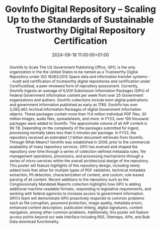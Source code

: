 ---
abstract: 'GovInfo to Scale

  The US Government Publishing Office, GPO, is the only organization in the the United
  States to be named as a Trustworthy Digital Repository under ISO 16363:2012 Space
  data and information transfer systems -- Audit and certification of trustworthy
  digital repositories and certification under CoreTrustSeal, a peer-reviewed form
  of repository assessment. Currently, GovInfo ingests an average of 6,000 Submission
  Information Packages (SIPs) of Federal Government information content per week from
  over 25 Government organizations and authors. GovInfo collections include born-digital
  publications and government information published as early as 1789. GovInfo has
  over 3,393,462 Archival Information Packages of digital Government information objects.
  These packages contain more than 11.6 million individual PDF files, 30 million images,
  audio files, spreadsheets, and more. In FY23, over 195 thousand packages were added
  to GovInfo. The approximate volume of all AIP content is 99 TB. Depending on the
  complexity of the packages submitted for ingest, processing normally takes less
  than 5 minutes per package. In FY23, the repository received an estimated 1,1 billion
  document retrievals from GovInfo.


  Through What Means?

  GovInfo was established in 2009, prior to the commercial availability of many repository
  services. GPO has evolved and shaped the repository over time through a series of
  collection-defined metadata rules, file management operations, processors, and processing
  mechanisms through a series of micro-services within the overall architectural design
  of the repository. This poster will feature highlights of this repository design,
  including newly added tools that allow for multiple types of PDF validation, technical
  metadata extraction, PII detection, characterization of content, and custom, rule-based
  parsing of all content. Recent additions to the repository such as the Congressionally
  Mandated Reports collection highlights how GPO is adding additional machine-readable
  formats, responding to legislative requirements, and working with federal agencies
  to increase access to government information. GPO’s team will demonstrate GPO proactively
  responds to common problems such as file corruption, password protection, image
  quality, metadata errors, enhanced content description, publication linking, digital
  signatures, content navigation, among other common problems. Additionally, this
  poster will feature access points beyond our web interface including RSS, Sitemaps,
  APIs, and Bulk Data download functionality.'
creators:
- Alec Bradley
- Heidi Ramos
- Jessica Tieman
date: 2024-09-18 11:00:00+01:00
document_url: https://drive.google.com/file/d/1vmPonbE8LNIcTL36HOSkimC6hUp97Z0B/view?usp=drive_link
grand_parent: iPRES
institutions: []
keywords:
- approaches to preservation
- scaling up
landing_page_url: https://zenodo.org/records/13643139
language: eng
layout: publication
license: Creative Commons Zero (CC0-1.0)
notes_url: ''
parent: iPRES 2024
publication_type: poster
size: null
slides_url: ''
source_name: iPRES
stream_url: ''
title: GovInfo Digital Repository – Scaling Up to the Standards of Sustainable Trustworthy
  Digital Repository Certification
year: 2024
---